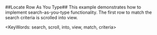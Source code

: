 ##Locate Row As You Type##
This example demonstrates how to implement search-as-you-type functionality. The first row to match the search criteria is scrolled into view.

<KeyWords: search, scroll, into, view, match, criteria>